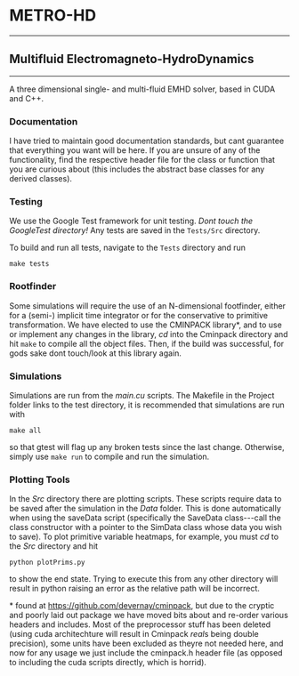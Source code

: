 # METRO-HD
-----------------------

## Multifluid Electromagneto-HydroDynamics 
---------------------------------------------

A three dimensional single- and multi-fluid EMHD solver, based in CUDA and C++. 

### Documentation
I have tried to maintain good documentation standards, but cant guarantee that everything you want will be here. If you are unsure of any of the functionality, find the respective header file for the class or function that you are curious about (this includes the abstract base classes for any derived classes). 

### Testing
We use the Google Test framework for unit testing. *Dont touch the GoogleTest directory!* Any tests are saved in the `Tests/Src` directory.

To build and run all tests, navigate to the `Tests` directory and run

  `make tests`
  
  
### Rootfinder
Some simulations will require the use of an N-dimensional footfinder, either for a (semi-) implicit time integrator or
for the conservative to primitive transformation. We have elected to use the CMINPACK library\*, and to use or implement any changes in the library, *cd* into the Cminpack directory and hit
  `make`
 to compile all the object files. Then, if the build was successful, for gods sake dont touch/look at this library again.


### Simulations
Simulations are run from the *main.cu* scripts. The Makefile in the Project folder links to the test directory, it is recommended that simulations are run with 

  `make all`
  
so that gtest will flag up any broken tests since the last change. Otherwise, simply use
  `make run`
to compile and run the simulation.


### Plotting Tools
In the *Src* directory there are plotting scripts. These scripts require data to be saved after the simulation in the *Data*
folder. This is done automatically when using the saveData script (specifically the SaveData class---call the class constructor with a pointer to the SimData class whose data you wish to save). 
To plot primitive variable heatmaps, for example, you must *cd* to the *Src* directory and hit

  `python plotPrims.py`
  
to show the end state. Trying to execute this from any other directory will result in python raising an error as the relative path will be incorrect.



\* found at https://github.com/devernay/cminpack, but due to the cryptic and poorly laid out package we have moved bits about and re-order various headers and includes. Most of the preprocessor stuff has been deleted (using cuda architechture will result in Cminpack *real*s being double precision), some units have been excluded as theyre not needed here, and now for any usage we just include the cminpack.h header file (as opposed to including the cuda scripts directly, which is horrid).
